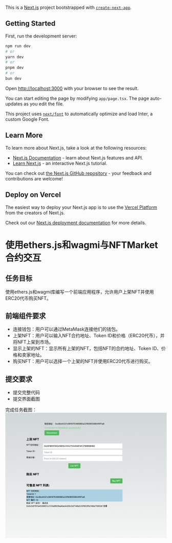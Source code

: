 This is a [Next.js](https://nextjs.org/) project bootstrapped with [`create-next-app`](https://github.com/vercel/next.js/tree/canary/packages/create-next-app).

## Getting Started

First, run the development server:

```bash
npm run dev
# or
yarn dev
# or
pnpm dev
# or
bun dev
```

Open [http://localhost:3000](http://localhost:3000) with your browser to see the result.

You can start editing the page by modifying `app/page.tsx`. The page auto-updates as you edit the file.

This project uses [`next/font`](https://nextjs.org/docs/basic-features/font-optimization) to automatically optimize and load Inter, a custom Google Font.

## Learn More

To learn more about Next.js, take a look at the following resources:

- [Next.js Documentation](https://nextjs.org/docs) - learn about Next.js features and API.
- [Learn Next.js](https://nextjs.org/learn) - an interactive Next.js tutorial.

You can check out [the Next.js GitHub repository](https://github.com/vercel/next.js/) - your feedback and contributions are welcome!

## Deploy on Vercel

The easiest way to deploy your Next.js app is to use the [Vercel Platform](https://vercel.com/new?utm_medium=default-template&filter=next.js&utm_source=create-next-app&utm_campaign=create-next-app-readme) from the creators of Next.js.

Check out our [Next.js deployment documentation](https://nextjs.org/docs/deployment) for more details.


# 使用ethers.js和wagmi与NFTMarket合约交互
## 任务目标
使用ethers.js和wagmi库编写一个前端应用程序，允许用户上架NFT并使用ERC20代币购买NFT。
## 前端组件要求
- 连接钱包：用户可以通过MetaMask连接他们的钱包。
- 上架NFT：用户可以输入NFT合约地址、Token ID和价格（ERC20代币），并将NFT上架到市场。
- 显示上架的NFT：显示所有上架的NFT，包括NFT的合约地址、Token ID、价格和卖家地址。
- 购买NFT：用户可以选择一个上架的NFT并使用ERC20代币进行购买。

## 提交要求
- 提交完整代码
- 提交界面截图


完成任务截图：
![imge](./public/WechatIMG428.jpg)
